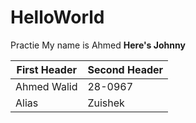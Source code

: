 # HelloWorld
Practie
My name is Ahmed
**Here's Johnny**

| First Header | Second Header |
| ------------ | ------------- |
| Ahmed Walid  | 28-0967       |
| Alias        | Zuishek       |